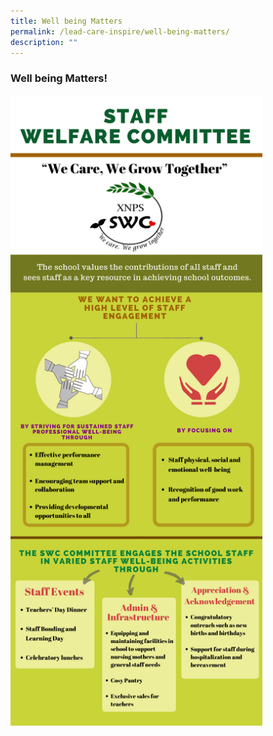 ```yaml
---
title: Well being Matters
permalink: /lead-care-inspire/well-being-matters/
description: ""
---
```

### Well being Matters!

<img src="/images/wellbeing.png" style="width:80%">